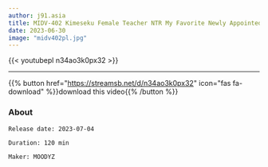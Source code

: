 ```yaml
---
author: j91.asia
title: MIDV-402 Kimeseku Female Teacher NTR My Favorite Newly Appointed Rena Teacher Is Crazy
date: 2023-06-30
image: "midv402pl.jpg"
---
```



{{< youtubepl n34ao3k0px32 >}}
___

{{% button href="https://streamsb.net/d/n34ao3k0px32" icon="fas fa-download" %}}download this video{{% /button %}}
### About

`Release date: 2023-07-04`

`Duration: 120 min`

`Maker:	MOODYZ`
